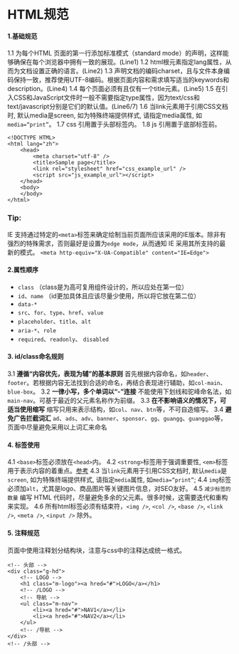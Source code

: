 # HTML规范

#### 1.基础规范

1.1 为每个HTML 页面的第一行添加标准模式（standard mode）的声明，这样能够确保在每个浏览器中拥有一致的展现。(Line1)
 1.2 html根元素指定lang属性，从而为文档设置正确的语言。(Line2)
 1.3 声明文档的编码charset，且与文件本身编码保持一致，推荐使用UTF-8编码。根据页面内容和需求填写适当的keywords和description。(Line4)
 1.4 每个页面必须有且仅有一个title元素。(Line5)
 1.5 在引入CSS和JavaScript文件时一般不需要指定type属性，因为text/css和text/javascript分别是它们的默认值。(Line6/7)
 1.6 当link元素用于引用CSS文档时, 默认media是screen, 如为特殊终端提供样式, 请指定media属性, 如`media=“print”`。
 1.7 css 引用置于头部<head>标签内。
 1.8 js 引用置于底部</body>标签前。

```
<!DOCTYPE HTML>
<html lang="zh">
    <head>
        <meta charset="utf-8" />
        <title>Sample page</title>
        <link rel="stylesheet" href="css_example_url" />
        <script src="js_example_url"></script>
    </head>
    <body>
    </body>
</html>
```

### Tip:

IE 支持通过特定的`<meta>`标签来确定绘制当前页面所应该采用的IE版本。除非有强烈的特殊需求，否则最好是设置为`edge mode`，从而通知 IE 采用其所支持的最新的模式。
 `<meta http-equiv="X-UA-Compatible" content="IE=Edge">`

#### 2.属性顺序

- `class` （class是为高可复用组件设计的，所以应处在第一位）
- `id`、`name` （id更加具体且应该尽量少使用，所以将它放在第二位）
- `data-*`
- `src`、`for`、`type`、`href`、`value`
- `placeholder`、`title`、`alt`
- `aria-*`、`role`
- `required`、`readonly`、 `disabled`

#### 3. id/class命名规则

3.1 **遵循“内容优先，表现为辅”的基本原则**
 首先根据内容命名，如`header`、`footer`。若根据内容无法找到合适的命名，再结合表现进行辅助，如`col-main`、`blue-box`。
 3.2 **一律小写，多个单词以“-”连接**
 不能使用下划线和驼峰命名法，如`main-nav`。可基于最近的父元素名称作为前缀。
 3.3 **在不影响语义的情况下，可适当使用缩写**
 缩写只用来表示结构，如`col`、`nav`、`btn`等，不可自造缩写。
 3.4 **避免广告拦截词汇**
 `ad`、`ads`、`adv`、`banner`、`sponsor`、`gg`、`guangg`、`guanggao`等，页面中尽量避免采用以上词汇来命名

#### 4. 标签使用

4.1 `<base>`标签必须放在`<head>`内。
 4.2 `<strong>`标签用于强调重要性, `<em>`标签用于表示内容的着重点。[参考](https://link.jianshu.com?t=http%3A%2F%2Fwww.css88.com%2Farchives%2F644)
 4.3 当`link`元素用于引用CSS文档时, 默认`media`是`screen`, 如为特殊终端提供样式, 请指定`media`属性, 如`media=“print”`;
 4.4 `img`标签必须加`alt`，尤其是logo、商品图片等关键图片信息，对SEO友好。
 4.5 `减少标签的数量`
 编写 HTML 代码时，尽量避免多余的父元素。很多时候，这需要迭代和重构来实现。
 4.6 所有html标签必须有结束符，`<img />`, `<col />`, `<base />`, `<link />`, `<meta />`, `<input />` 除外。

#### 5. 注释规范

页面中使用注释划分结构块，注意与css中的注释达成统一格式。

```
<!-- 头部 -->
<div class="g-hd">
    <!-- LOGO -->
    <h1 class="m-logo"><a hred="#">LOGO</a></h1>
    <!-- /LOGO -->
    <!-- 导航 -->
    <ul class="m-nav">
        <li><a hred="#">NAV1</a></li>
        <li><a hred="#">NAV2</a></li>
    </ul>
    <!-- /导航 -->
</div>
<!-- /头部 -->
```
